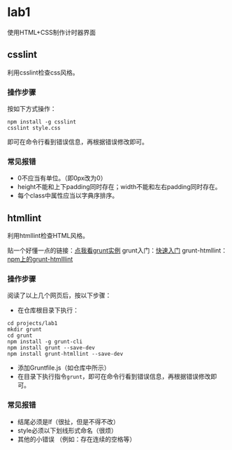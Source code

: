 # lab1

使用HTML+CSS制作计时器界面

## csslint

利用csslint检查css风格。
### 操作步骤

按如下方式操作：
```shell
npm install -g csslint
csslint style.css
```

即可在命令行看到错误信息，再根据错误修改即可。
### 常见报错

- 0不应当有单位。（即0px改为0）
- height不能和上下padding同时存在；width不能和左右padding同时存在。
- 每个class中属性应当以字典序排序。
  
## htmllint

利用htmllint检查HTML风格。

贴一个好懂一点的链接：[点我看grunt实例](https://my.oschina.net/mdxlcj/blog/1626534)
grunt入门：[快速入门](https://www.gruntjs.net/getting-started)
grunt-htmllint：[npm上的grunt-htmlllint](https://www.npmjs.com/package/grunt-htmllint)

### 操作步骤

阅读了以上几个网页后，按以下步骤：
- 在仓库根目录下执行：
  
```shell
cd projects/lab1
mkdir grunt
cd grunt
npm install -g grunt-cli
npm install grunt --save-dev
npm install grunt-htmllint --save-dev
```

- 添加Gruntfile.js（如仓库中所示）
- 在目录下执行指令`grunt`，即可在命令行看到错误信息，再根据错误修改即可。
  
### 常见报错

- 结尾必须是lf（很扯，但是不得不改）
- style必须以下划线形式命名（很烦）
- 其他的小错误 （例如：存在连续的空格等）